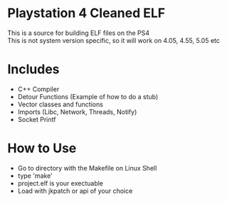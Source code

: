 # Playstation 4 Cleaned ELF
This is a source for building ELF files on the PS4<br>
This is not system version specific, so it will work on 4.05, 4.55, 5.05 etc

# Includes
- C++ Compiler
- Detour Functions (Example of how to do a stub)
- Vector classes and functions
- Imports (Libc, Network, Threads, Notify)
- Socket Printf

# How to Use
- Go to directory with the Makefile on Linux Shell
- type 'make'
- project.elf is your exectuable
- Load with jkpatch or api of your choice